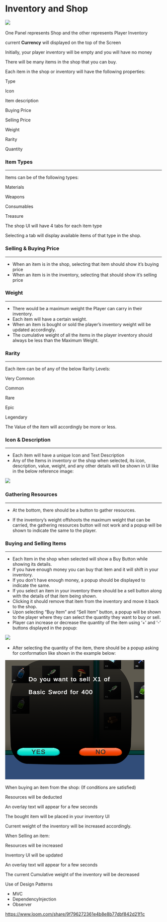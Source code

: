 ﻿
# <a name="_nwic6iwb3wnq"></a>**Inventory and Shop** 
![](Aspose.Words.6926c67c-617c-4f72-9df0-8ee818a99074.001.png)

One Panel represents Shop and the other represents Player Inventory

current **Currency** will displayed on the top of the Screen

Initially, your player inventory will be empty and you will have no money

There will be many items in the shop that you can buy.

Each item in the shop or inventory will have the following properties:

Type

Icon

Item description

Buying Price

Selling Price

Weight

Rarity

Quantity
### <a name="_6q8fdflsnnqn"></a>**Item Types**
-----
Items can be of the following types:

Materials

Weapons

Consumables

Treasure

The shop UI will have 4 tabs for each item type

Selecting a tab will display available items of that type in the shop.

### <a name="_fwtibvfzclrk"></a>**Selling & Buying Price**
-----
- When an item is in the shop, selecting that item should show it’s buying price
- When an item is in the inventory, selecting that should show it’s selling price
### <a name="_hrefgmz6bge7"></a>**Weight**
-----
- There would be a maximum weight the Player can carry in their inventory.
- Each item will have a certain weight.
- When an item is bought or sold the player’s inventory weight will be updated accordingly.
- The cumulative weight of all the items in the player inventory should always be less than the Maximum Weight.
### <a name="_jffl1veoe360"></a>**Rarity**
-----
Each item can be of any of the below Rarity Levels:

Very Common

Common

Rare

Epic

Legendary

The Value of the item will accordingly be more or less.
### <a name="_7jvnc770lx4o"></a>**Icon & Description**
-----
- Each item will have a unique Icon and Text Description
- Any of the Items in inventory or the shop when selected, its icon, description, value, weight, and any other details will be shown in UI like in the below reference image:

![](Aspose.Words.6926c67c-617c-4f72-9df0-8ee818a99074.002.png)
### <a name="_lc04bt6s7xer"></a>**Gathering Resources**
-----
- At the bottom, there should be a button to gather resources.

- If the inventory’s weight offshoots the maximum weight that can be carried, the gathering resources button will not work and a popup will be shown to indicate the same to the player.
### <a name="_5lcztbrg1nfv"></a>**Buying and Selling Items**
-----
- Each Item in the shop when selected will show a Buy Button while showing its details.
- If you have enough money you can buy that item and it will shift in your inventory.
- If you don’t have enough money, a popup should be displayed to indicate the same.
- If you select an item in your inventory there should be a sell button along with the details of that item being shown.
- Clicking it should remove that item from the inventory and move it back to the shop.
- Upon selecting “Buy Item” and “Sell Item” button, a popup will be shown to the player where they can select the quantity they want to buy or sell.
- Player can increase or decrease the quantity of the item using ‘+’ and ‘-’ buttons displayed in the popup:

![](Aspose.Words.6926c67c-617c-4f72-9df0-8ee818a99074.003.png)

- After selecting the quantity of the item, there should be a popup asking for conformation like shown in the example below:

![](Aspose.Words.6926c67c-617c-4f72-9df0-8ee818a99074.004.png)

When buying an item from the shop: (If conditions are satisfied)

Resources will be deducted

An overlay text will appear for a few seconds 

The bought item will be placed in your inventory UI

Current weight of the inventory will be increased accordingly.


When Selling an item:

Resources will be increased

Inventory UI will be updated

An overlay text will appear for a few seconds 

The current Cumulative weight of the inventory will be decreased


Use of Design Patterns 
- MVC
- DependencyInjection
- Observer

https://www.loom.com/share/9f796272361e4b8e8b77dbf842d21f1c
